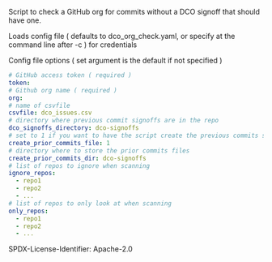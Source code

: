 Script to check a GitHub org for commits without a DCO signoff that should have one.

Loads config file ( defaults to dco_org_check.yaml, or specify at the command line after -c ) for credentials

Config file options ( set argument is the default if not specified )
```yaml
# GitHub access token ( required )
token: 
# Github org name ( required )
org: 
# name of csvfile
csvfile: dco_issues.csv 
# directory where previous commit signoffs are in the repo
dco_signoffs_directory: dco-signoffs 
# set to 1 if you want to have the script create the previous commits signoff files
create_prior_commits_file: 1 
# directory where to store the prior commits files
create_prior_commits_dir: dco-signoffs 
# list of repos to ignore when scanning
ignore_repos: 
  - repo1
  - repo2
  - ...
# list of repos to only look at when scanning
only_repos: 
  - repo1
  - repo2
  - ...
```

SPDX-License-Identifier: Apache-2.0
